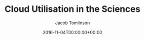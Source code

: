 ---
title: "Cloud Utilisation in the Sciences"
date: 2016-11-04T00:00:00+00:00
draft: false
author: "Jacob Tomlinson"
event:
  name: Oxford e-Research Centre
  link: https://www.oerc.ox.ac.uk/
  type: Talk
  location: Oxford, UK
abstract: false
video: https://www.youtube.com/watch?v=9rZHheSSFu4
length: 60
---